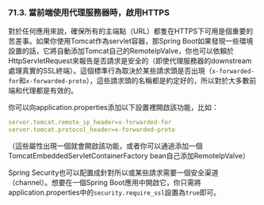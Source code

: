### 71.3. 當前端使用代理服務器時，啟用HTTPS

對於任何應用來說，確保所有的主端點（URL）都隻在HTTPS下可用是個重要的苦差事。如果你使用Tomcat作為servlet容器，那Spring Boot如果發現一些環境設置的話，它將自動添加Tomcat自己的RemoteIpValve，你也可以依賴於HttpServletRequest來報告是否請求是安全的（即使代理服務器的downstream處理真實的SSL終端）。這個標準行為取決於某些請求頭是否出現（`x-forwarded-for`和`x-forwarded-proto`），這些請求頭的名稱都是約定好的，所以對於大多數前端和代理都是有效的。

你可以向application.properties添加以下設置裡開啟該功能，比如：
```yml
server.tomcat.remote_ip_header=x-forwarded-for
server.tomcat.protocol_header=x-forwarded-proto
```
（這些屬性出現一個就會開啟該功能，或者你可以通過添加一個TomcatEmbeddedServletContainerFactory bean自己添加RemoteIpValve）

Spring Security也可以配置成針對所以或某些請求需要一個安全渠道（channel）。想要在一個Spring Boot應用中開啟它，你只需將application.properties中的`security.require_ssl`設置為`true`即可。
